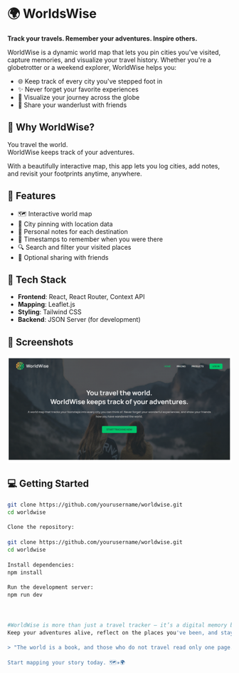 # 🌍 WorldsWise

**Track your travels. Remember your adventures. Inspire others.**

WorldWise is a dynamic world map that lets you pin cities you've visited, capture memories, and visualize your travel history. Whether you're a globetrotter or a weekend explorer, WorldWise helps you:

- 🌐 Keep track of every city you've stepped foot in  
- ✨ Never forget your favorite experiences  
- 📍 Visualize your journey across the globe  
- 👥 Share your wanderlust with friends  

## 🧭 Why WorldWise?

You travel the world.  
WorldWise keeps track of your adventures.

With a beautifully interactive map, this app lets you log cities, add notes, and revisit your footprints anytime, anywhere.

## 🚀 Features

- 🗺️ Interactive world map
- 📍 City pinning with location data
- 📝 Personal notes for each destination
- 📆 Timestamps to remember when you were there
- 🔍 Search and filter your visited places
- 👥 Optional sharing with friends

## 🔧 Tech Stack

- **Frontend**: React, React Router, Context API  
- **Mapping**: Leaflet.js  
- **Styling**: Tailwind CSS  
- **Backend**: JSON Server (for development)

## 📸 Screenshots

![image](https://github.com/Gayatrisin123/WorldsWise/blob/main/Screenshot%202025-07-31%20164856.png)


## 💻 Getting Started

```bash
git clone https://github.com/yourusername/worldwise.git
cd worldwise

Clone the repository:

git clone https://github.com/yourusername/worldwise.git
cd worldwise

Install dependencies:
npm install

Run the development server:
npm run dev



#WorldWise is more than just a travel tracker — it’s a digital memory book for explorers.  
Keep your adventures alive, reflect on the places you've been, and stay inspired for the journeys ahead.

> "The world is a book, and those who do not travel read only one page." – Saint Augustine

Start mapping your story today. 🗺️✈️🌍

